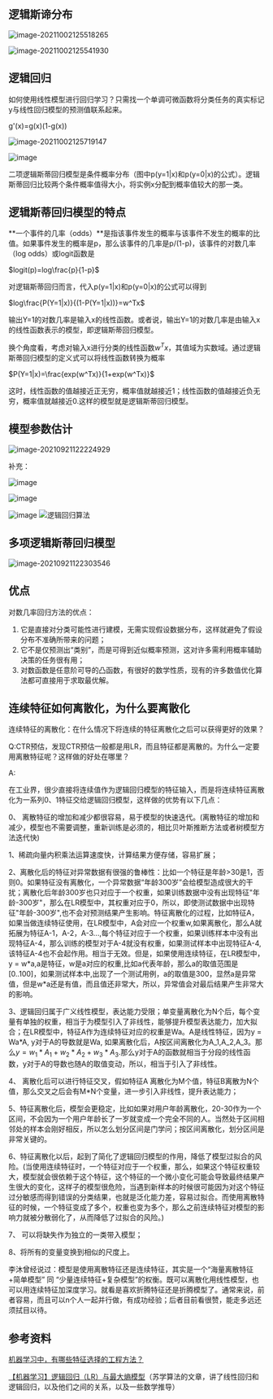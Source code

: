 

## 逻辑斯谛分布

![image-20211002125518265](img/image-20211002125518265.png)

![image-20211002125541930](img/image-20211002125541930.png)

## 逻辑回归

如何使用线性模型进行回归学习？只需找一个单调可微函数将分类任务的真实标记y与线性回归模型的预测值联系起来。

g'(x)=g(x)(1-g(x))

![image-20211002125719147](img/image-20211002125719147.png)



![image](img/linear4.png)

二项逻辑斯蒂回归模型是条件概率分布（图中p(y=1|x)和p(y=0|x)的公式）。逻辑斯蒂回归比较两个条件概率值得大小，将实例x分配到概率值较大的那一类。

## 逻辑斯蒂回归模型的特点

**一个事件的几率（odds）**是指该事件发生的概率与该事件不发生的概率的比值。如果事件发生的概率是p，那么该事件的几率是p/(1-p)，该事件的对数几率（log odds）或logit函数是

$logit(p)=log\frac{p}{1-p}$

对逻辑斯蒂回归而言，代入p(y=1|x)和p(y=0|x)的公式可以得到

$log\frac{P(Y=1|x)}{(1-P(Y=1|x))}=w^Tx$

输出Y=1的对数几率是输入x的线性函数。或者说，输出Y=1的对数几率是由输入x的线性函数表示的模型，即逻辑斯蒂回归模型。

换个角度看，考虑对输入x进行分类的线性函数$w^Tx$，其值域为实数域。通过逻辑斯蒂回归模型的定义式可以将线性函数转换为概率

$P(Y=1|x)=\frac{exp(w^Tx)}{1+exp(w^Tx)}$

这时，线性函数的值越接近正无穷，概率值就越接近1；线性函数的值越接近负无穷，概率值就越接近0.这样的模型就是逻辑斯蒂回归模型。

## 模型参数估计

![image-20210921122224929](img/image-20210921122224929.png)

补充：

![image](img/linear5.png)



![image](img/linear6.png)

 

![image](img/linear7.png) ![逻辑回归算法](img/逻辑回归算法.jpg)

## 多项逻辑斯蒂回归模型

![image-20210921122303546](img/image-20210921122303546.png)



## 优点

对数几率回归方法的优点：

1. 它是直接对分类可能性进行建模，无需实现假设数据分布，这样就避免了假设分布不准确所带来的问题；
2. 它不是仅预测出“类别”，而是可得到近似概率预测，这对许多需利用概率辅助决策的任务很有用；
3. 对数函数是任意阶可导的凸函数，有很好的数学性质，现有的许多数值优化算法都可直接用于求取最优解。

## **连续特征如何离散化，为什么要离散化**

连续特征的离散化：在什么情况下将连续的特征离散化之后可以获得更好的效果？

Q:CTR预估，发现CTR预估一般都是用LR，而且特征都是离散的。为什么一定要用离散特征呢？这样做的好处在哪里？

A:

在工业界，很少直接将连续值作为逻辑回归模型的特征输入，而是将连续特征离散化为一系列0、1特征交给逻辑回归模型，这样做的优势有以下几点：

0、 离散特征的增加和减少都很容易，易于模型的快速迭代。(离散特征的增加和减少，模型也不需要调整，重新训练是必须的，相比贝叶斯推断方法或者树模型方法迭代快)

1、稀疏向量内积乘法运算速度快，计算结果方便存储，容易扩展；

2、离散化后的特征对异常数据有很强的鲁棒性：比如一个特征是年龄>30是1，否则0。如果特征没有离散化，一个异常数据“年龄300岁”会给模型造成很大的干扰；离散化后年龄300岁也只对应于一个权重，如果训练数据中没有出现特征"年龄-300岁"，那么在LR模型中，其权重对应于0，所以，即使测试数据中出现特征"年龄-300岁",也不会对预测结果产生影响。特征离散化的过程，比如特征A，如果当做连续特征使用，在LR模型中，A会对应一个权重w,如果离散化，那么A就拓展为特征A-1，A-2，A-3...,每个特征对应于一个权重，如果训练样本中没有出现特征A-4，那么训练的模型对于A-4就没有权重，如果测试样本中出现特征A-4,该特征A-4也不会起作用。相当于无效。但是，如果使用连续特征，在LR模型中，y = w\*a,a是特征，w是a对应的权重,比如a代表年龄，那么a的取值范围是[0..100]，如果测试样本中,出现了一个测试用例，a的取值是300，显然a是异常值，但是w*a还是有值，而且值还非常大，所以，异常值会对最后结果产生非常大的影响。

3、逻辑回归属于广义线性模型，表达能力受限；单变量离散化为N个后，每个变量有单独的权重，相当于为模型引入了非线性，能够提升模型表达能力，加大拟合；在LR模型中，特征A作为连续特征对应的权重是Wa。A是线性特征，因为y = Wa\*A, y对于A的导数就是Wa, 如果离散化后，A按区间离散化为A_1,A_2,A_3。那么$y = w_1*A_1+w_2*A_2+w_3*A_3$.那么y对于A的函数就相当于分段的线性函数，y对于A的导数也随A的取值变动，所以，相当于引入了非线性。

4、 离散化后可以进行特征交叉，假如特征A 离散化为M个值，特征B离散为N个值，那么交叉之后会有M*N个变量，进一步引入非线性，提升表达能力；

5、特征离散化后，模型会更稳定，比如如果对用户年龄离散化，20-30作为一个区间，不会因为一个用户年龄长了一岁就变成一个完全不同的人。当然处于区间相邻处的样本会刚好相反，所以怎么划分区间是门学问；按区间离散化，划分区间是非常关键的。

6、特征离散化以后，起到了简化了逻辑回归模型的作用，降低了模型过拟合的风险。(当使用连续特征时，一个特征对应于一个权重，那么，如果这个特征权重较大，模型就会很依赖于这个特征，这个特征的一个微小变化可能会导致最终结果产生很大的变化，这样子的模型很危险，当遇到新样本的时候很可能因为对这个特征过分敏感而得到错误的分类结果，也就是泛化能力差，容易过拟合。而使用离散特征的时候，一个特征变成了多个，权重也变为多个，那么之前连续特征对模型的影响力就被分散弱化了，从而降低了过拟合的风险。)

7、 可以将缺失作为独立的一类带入模型；

8、将所有的变量变换到相似的尺度上。

李沐曾经说过：模型是使用离散特征还是连续特征，其实是一个“海量离散特征+简单模型” 同 “少量连续特征+复杂模型”的权衡。既可以离散化用线性模型，也可以用连续特征加深度学习。就看是喜欢折腾特征还是折腾模型了。通常来说，前者容易，而且可以n个人一起并行做，有成功经验；后者目前看很赞，能走多远还须拭目以待。

## 参考资料

[机器学习中，有哪些特征选择的工程方法？](http://www.zhihu.com/question/28641663/answer/41653367)

[【机器学习】逻辑回归（LR）与最大熵模型](https://mp.weixin.qq.com/s/6Z88hodFlqJQLYsRpgxA_w)（苏学算法的文章，讲了线性回归和逻辑回归，以及他们之间的关系，以及一些数学推导）
